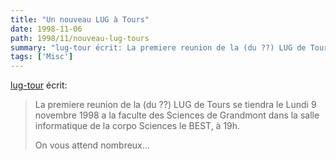 ```yaml
---
title: "Un nouveau LUG à Tours"
date: 1998-11-06
path: 1998/11/nouveau-lug-tours
summary: "lug-tour écrit: La premiere reunion de la (du ??) LUG de Tours se tiendra le Lundi 9 novembre 1998 a la faculte des Sciences de Grandmont dans la salle informatique de la corpo Sciences le BEST, à 19h."
tags: ['Misc']
---
```


<P>
<A HREF="mailto:lug-tours@mail.dotcom.fr">lug-tour</A> écrit:
</P>

<BLOCKQUOTE>
<P>
La premiere reunion de la (du ??) LUG de Tours se tiendra le Lundi
9 novembre 1998 a la faculte des Sciences de Grandmont dans la salle
informatique de la corpo Sciences le BEST, à 19h.
</P>

<P>
On vous attend nombreux...
</P>

</BLOCKQUOTE>


